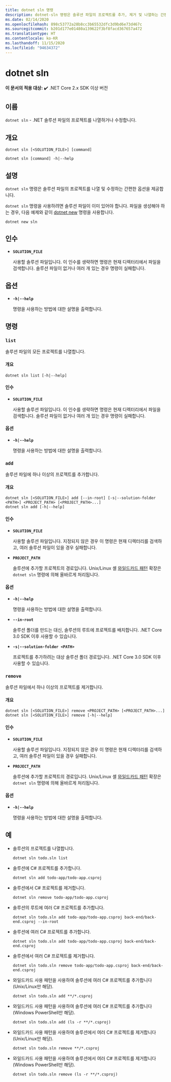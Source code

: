 ```yaml
---
title: dotnet sln 명령
description: dotnet-sln 명령은 솔루션 파일의 프로젝트를 추가, 제거 및 나열하는 간편한 옵션을 제공합니다.
ms.date: 02/14/2020
ms.openlocfilehash: 898c53772a28b8cc3b65532dfc3d9bd6e73d467c
ms.sourcegitcommit: b201d177e01480a139622f3bf8facd367657a472
ms.translationtype: HT
ms.contentlocale: ko-KR
ms.lasthandoff: 11/15/2020
ms.locfileid: "94634372"
---
```

# <a name="dotnet-sln"></a>dotnet sln

**이 문서의 적용 대상:** ✔️ .NET Core 2.x SDK 이상 버전

## <a name="name"></a>이름

`dotnet sln` - .NET 솔루션 파일의 프로젝트를 나열하거나 수정합니다.

## <a name="synopsis"></a>개요

```dotnetcli
dotnet sln [<SOLUTION_FILE>] [command]

dotnet sln [command] -h|--help
```

## <a name="description"></a>설명

`dotnet sln` 명령은 솔루션 파일의 프로젝트를 나열 및 수정하는 간편한 옵션을 제공합니다.

`dotnet sln` 명령을 사용하려면 솔루션 파일이 이미 있어야 합니다. 파일을 생성해야 하는 경우, 다음 예제와 같이 [dotnet new](dotnet-new.md) 명령을 사용합니다.

```dotnetcli
dotnet new sln
```

## <a name="arguments"></a>인수

- **`SOLUTION_FILE`**

  사용할 솔루션 파일입니다. 이 인수를 생략하면 명령은 현재 디렉터리에서 파일을 검색합니다. 솔루션 파일이 없거나 여러 개 있는 경우 명령이 실패합니다.

## <a name="options"></a>옵션

- **`-h|--help`**

  명령을 사용하는 방법에 대한 설명을 출력합니다.

## <a name="commands"></a>명령

### `list`

솔루션 파일의 모든 프로젝트를 나열합니다.

#### <a name="synopsis"></a>개요

```dotnetcli
dotnet sln list [-h|--help]
```

#### <a name="arguments"></a>인수

- **`SOLUTION_FILE`**

  사용할 솔루션 파일입니다. 이 인수를 생략하면 명령은 현재 디렉터리에서 파일을 검색합니다. 솔루션 파일이 없거나 여러 개 있는 경우 명령이 실패합니다.

#### <a name="options"></a>옵션

- **`-h|--help`**

  명령을 사용하는 방법에 대한 설명을 출력합니다.
  
### `add`

솔루션 파일에 하나 이상의 프로젝트를 추가합니다.

#### <a name="synopsis"></a>개요

```dotnetcli
dotnet sln [<SOLUTION_FILE>] add [--in-root] [-s|--solution-folder <PATH>] <PROJECT_PATH> [<PROJECT_PATH>...]
dotnet sln add [-h|--help]
```

#### <a name="arguments"></a>인수

- **`SOLUTION_FILE`**

  사용할 솔루션 파일입니다. 지정되지 않은 경우 이 명령은 현재 디렉터리를 검색하고, 여러 솔루션 파일이 있을 경우 실패합니다.

- **`PROJECT_PATH`**

  솔루션에 추가할 프로젝트의 경로입니다. Unix/Linux 셸 [와일드카드 패턴](https://en.wikipedia.org/wiki/Glob_(programming)) 확장은 `dotnet sln` 명령에 의해 올바르게 처리됩니다.

#### <a name="options"></a>옵션

- **`-h|--help`**

  명령을 사용하는 방법에 대한 설명을 출력합니다.

- **`--in-root`**

  솔루션 폴더를 만드는 대신, 솔루션의 루트에 프로젝트를 배치합니다. .NET Core 3.0 SDK 이후 사용할 수 있습니다.

- **`-s|--solution-folder <PATH>`**

  프로젝트를 추가하려는 대상 솔루션 폴더 경로입니다. .NET Core 3.0 SDK 이후 사용할 수 있습니다.

### `remove`

솔루션 파일에서 하나 이상의 프로젝트를 제거합니다.

#### <a name="synopsis"></a>개요

```dotnetcli
dotnet sln [<SOLUTION_FILE>] remove <PROJECT_PATH> [<PROJECT_PATH>...]
dotnet sln [<SOLUTION_FILE>] remove [-h|--help]
```

#### <a name="arguments"></a>인수

- **`SOLUTION_FILE`**

  사용할 솔루션 파일입니다. 지정되지 않은 경우 이 명령은 현재 디렉터리를 검색하고, 여러 솔루션 파일이 있을 경우 실패합니다.

- **`PROJECT_PATH`**

  솔루션에 추가할 프로젝트의 경로입니다. Unix/Linux 셸 [와일드카드 패턴](https://en.wikipedia.org/wiki/Glob_(programming)) 확장은 `dotnet sln` 명령에 의해 올바르게 처리됩니다.

#### <a name="options"></a>옵션

- **`-h|--help`**

  명령을 사용하는 방법에 대한 설명을 출력합니다.

## <a name="examples"></a>예

- 솔루션의 프로젝트를 나열합니다.

  ```dotnetcli
  dotnet sln todo.sln list
  ```

- 솔루션에 C# 프로젝트를 추가합니다.

  ```dotnetcli
  dotnet sln add todo-app/todo-app.csproj
  ```

- 솔루션에서 C# 프로젝트를 제거합니다.

  ```dotnetcli
  dotnet sln remove todo-app/todo-app.csproj
  ```

- 솔루션의 루트에 여러 C# 프로젝트를 추가합니다.

  ```dotnetcli
  dotnet sln todo.sln add todo-app/todo-app.csproj back-end/back-end.csproj --in-root
  ```

- 솔루션에 여러 C# 프로젝트를 추가합니다.

  ```dotnetcli
  dotnet sln todo.sln add todo-app/todo-app.csproj back-end/back-end.csproj
  ```

- 솔루션에서 여러 C# 프로젝트를 제거합니다.

  ```dotnetcli
  dotnet sln todo.sln remove todo-app/todo-app.csproj back-end/back-end.csproj
  ```

- 와일드카드 사용 패턴을 사용하여 솔루션에 여러 C# 프로젝트를 추가합니다(Unix/Linux만 해당).

  ```dotnetcli
  dotnet sln todo.sln add **/*.csproj
  ```

- 와일드카드 사용 패턴을 사용하여 솔루션에 여러 C# 프로젝트를 추가합니다(Windows PowerShell만 해당).

  ```dotnetcli
  dotnet sln todo.sln add (ls -r **/*.csproj)
  ```

- 와일드카드 사용 패턴을 사용하여 솔루션에서 여러 C# 프로젝트를 제거합니다(Unix/Linux만 해당).

  ```dotnetcli
  dotnet sln todo.sln remove **/*.csproj
  ```

- 와일드카드 사용 패턴을 사용하여 솔루션에서 여러 C# 프로젝트를 제거합니다(Windows PowerShell만 해당).

  ```dotnetcli
  dotnet sln todo.sln remove (ls -r **/*.csproj)
  ```
